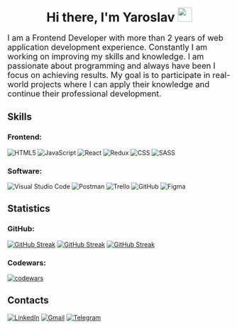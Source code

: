 <h1 align="center">
  Hi there, I'm Yaroslav
  <img src="https://github.com/blackcater/blackcater/raw/main/images/Hi.gif" height="32" />
</h1>
<p style="font-size: 18px">
  I am a Frontend Developer with more than 2 years of web application development experience. Constantly I am working on improving my skills and knowledge. I am passionate about programming and always have been I focus on achieving results. My goal is to participate in real-world projects where I can apply their knowledge and continue their professional development.
</p>
<h2>Skills</h2>

<h3>Frontend:</h3>

![HTML5](https://img.shields.io/badge/html5-%23E34F26.svg?style=for-the-badge&logo=html5&logoColor=white)
![JavaScript](https://img.shields.io/badge/javascript-%23323330.svg?style=for-the-badge&logo=javascript&logoColor=%23F7DF1E)
![React](https://img.shields.io/badge/react-%2320232a.svg?style=for-the-badge&logo=react&logoColor=%2361DAFB)
![Redux](https://img.shields.io/badge/redux-%23593d88.svg?style=for-the-badge&logo=redux&logoColor=white)
![CSS](https://img.shields.io/badge/CSS3-1572B6?style=for-the-badge&logo=css3&logoColor=white)
![SASS](https://img.shields.io/badge/SASS-hotpink.svg?style=for-the-badge&logo=SASS&logoColor=white)
<!-- ![React Native](https://img.shields.io/badge/react_native-%2320232a.svg?style=for-the-badge&logo=react&logoColor=%2361DAFB) -->
<!-- ![Next JS](https://img.shields.io/badge/Next-black?style=for-the-badge&logo=next.js&logoColor=white) -->
<!-- ![TypeScript](https://img.shields.io/badge/typescript-%23007ACC.svg?style=for-the-badge&logo=typescript&logoColor=white) -->
<!-- ![TailwindCSS](https://img.shields.io/badge/tailwindcss-%2338B2AC.svg?style=for-the-badge&logo=tailwind-css&logoColor=white) -->

<!-- <h3>Backend:</h3>

![NodeJS](https://img.shields.io/badge/node.js-6DA55F?style=for-the-badge&logo=node.js&logoColor=white)
![Express.js](https://img.shields.io/badge/express.js-%23404d59.svg?style=for-the-badge&logo=express&logoColor=%2361DAFB)
![Mongoose](https://img.shields.io/badge/Mongoose-gray?style=for-the-badge&logo=mongoose&logoColor=880000)

![MongoDB](https://img.shields.io/badge/MongoDB-%234ea94b.svg?style=for-the-badge&logo=mongodb&logoColor=white)
![Firebase](https://img.shields.io/badge/firebase-%23039BE5.svg?style=for-the-badge&logo=firebase) -->

<h3>Software:</h3>

![Visual Studio Code](https://img.shields.io/badge/Visual%20Studio%20Code-0078d7.svg?style=for-the-badge&logo=visual-studio-code&logoColor=white)
![Postman](https://img.shields.io/badge/Postman-FF6C37?style=for-the-badge&logo=postman&logoColor=white)
![Trello](https://img.shields.io/badge/Trello-%23026AA7.svg?style=for-the-badge&logo=Trello&logoColor=white)
![GitHub](https://img.shields.io/badge/github-%23121011.svg?style=for-the-badge&logo=github&logoColor=white)
![Figma](https://img.shields.io/badge/figma-%23F24E1E.svg?style=for-the-badge&logo=figma&logoColor=white)

<h2>Statistics</h2>

<h3>GitHub:</h3>

<a href="https://git.io/streak-stats"><img src="https://github-readme-stats.vercel.app/api?username=yarzik7&theme=tokyonight&border_radius=10&card_width=420" alt="GitHub Streak" /></a>
<a href="https://git.io/streak-stats"><img src="https://streak-stats.demolab.com?user=yarzik7&theme=tokyonight&border_radius=10&locale=en&card_width=420" alt="GitHub Streak" /></a>
<a href="https://git.io/streak-stats"><img src="https://github-readme-stats.vercel.app/api/top-langs/?username=yarzik7&layout=compact&theme=tokyonight&border_radius=10&card_width=420" alt="GitHub Streak" /></a>


<h3>Codewars:</h3>

[![codewars](https://www.codewars.com/users/Yarzik7/badges/large)](https://www.codewars.com/users/Yarzik7)

<h2>Contacts</h2>

<a href="https://www.linkedin.com/in/yaroslav-chaplinskyi/" target="_blank">![LinkedIn](https://img.shields.io/badge/linkedin-%230077B5.svg?style=for-the-badge&logo=linkedin&logoColor=white)</a>
<a href="mailto:yaroslav.chaplinskyi7@gmail.com" target="_blank">![Gmail](https://img.shields.io/badge/Gmail-D14836?style=for-the-badge&logo=gmail&logoColor=white)</a>
<a href="https://t.me/YaroslavChaplinskyi" target="_blank">![Telegram](https://img.shields.io/badge/Telegram-2CA5E0?style=for-the-badge&logo=telegram&logoColor=white)</a>
